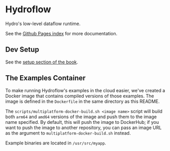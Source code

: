 # Hydroflow

Hydro's low-level dataflow runtime.

See the [Github Pages index](https://hydro-project.github.io/hydroflow/) for more documentation.

## Dev Setup

See the [setup section of the book](https://hydro-project.github.io/hydroflow/book/setup.html).

## The Examples Container

To make running Hydroflow's examples in the cloud easier, we've created a Docker image that contains compiled versions of those examples. The image is defined in the `Dockerfile` in the same directory as this README.

The `scripts/multiplatform-docker-build.sh <image name>` script will build both `arm64` and `amd64` versions of the image and push them to the image name specified. By default, this will push the image to DockerHub; if you want to push the image to another repository, you can pass an image URL as the argument to `multiplatform-docker-build.sh` instead.

Example binaries are located in `/usr/src/myapp`.
